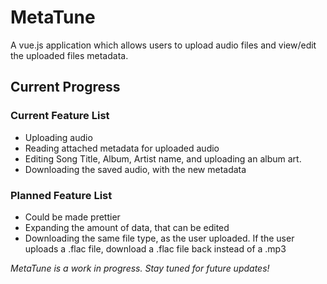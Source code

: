 # MetaTune

A vue.js application which allows users to upload audio files and view/edit the uploaded files metadata.


## Current Progress
### Current Feature List
- Uploading audio
- Reading attached metadata for uploaded audio
- Editing Song Title, Album, Artist name, and uploading an album art.
- Downloading the saved audio, with the new metadata

### Planned Feature List
- Could be made prettier
- Expanding the amount of data, that can be edited
- Downloading the same file type, as the user uploaded. If the user uploads a .flac file, download a .flac file back instead of a .mp3

  
_MetaTune is a work in progress. Stay tuned for future updates!_
